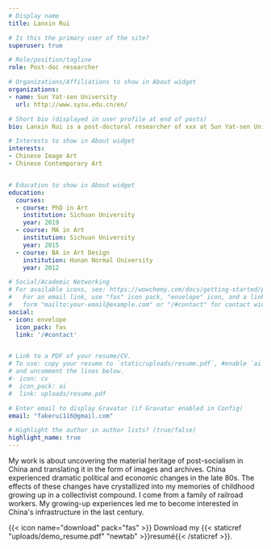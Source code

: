 ```yaml
---
# Display name
title: Lanxin Rui

# Is this the primary user of the site?
superuser: true

# Role/position/tagline
role: Post-doc researcher

# Organizations/Affiliations to show in About widget
organizations:
- name: Sun Yat-sen University
  url: http://www.sysu.edu.cn/en/

# Short bio (displayed in user profile at end of posts)
bio: Lanxin Rui is a post-doctoral researcher of xxx at Sun Yat-sen University. Her research interests include Chinese image art and contemporary art.

# Interests to show in About widget
interests:
- Chinese Image Art
- Chinese Contemporary Art


# Education to show in About widget
education:
  courses:
  - course: PhD in Art
    institution: Sichuan University
    year: 2019
  - course: MA in Art
    institution: Sichuan University
    year: 2015
  - course: BA in Art Design
    institution: Hunan Normal University
    year: 2012

# Social/Academic Networking
# For available icons, see: https://wowchemy.com/docs/getting-started/page-builder/#icons
#   For an email link, use "fas" icon pack, "envelope" icon, and a link in the
#   form "mailto:your-email@example.com" or "/#contact" for contact widget.
social:
- icon: envelope
  icon_pack: fas
  link: '/#contact'


# Link to a PDF of your resume/CV.
# To use: copy your resume to `static/uploads/resume.pdf`, #enable `ai` icons in `params.toml`, 
# and uncomment the lines below.
#- icon: cv
#  icon_pack: ai
#  link: uploads/resume.pdf

# Enter email to display Gravatar (if Gravatar enabled in Config)
email: "fakerui116@gmail.com"

# Highlight the author in author lists? (true/false)
highlight_name: true
---
```


My work is about uncovering the material heritage of post-socialism in China and translating it in the form of images and archives. China experienced dramatic political and economic changes in the late 80s. The effects of these changes have crystallized into my memories of childhood growing up in a collectivist compound. I come from a family of railroad workers. My growing-up experiences led me to become interested in China's infrastructure in the last century. 

{{< icon name="download" pack="fas" >}} Download my {{< staticref "uploads/demo_resume.pdf" "newtab" >}}resumé{{< /staticref >}}.

